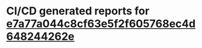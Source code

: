 # CI/CD generated reports for [e7a77a044c8cf63e5f2f605768ec4d648244262e](https://github.com/hydephp/develop/commit/e7a77a044c8cf63e5f2f605768ec4d648244262e)
